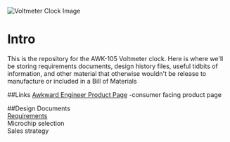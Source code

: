![Voltmeter Clock Image](http://cdn.shopify.com/s/files/1/0221/5358/files/splash_with_text_b135d0e3-652a-46d1-947b-03b54e65ac19.png)

# Intro
This is the repository for the AWK-105 Voltmeter clock. Here is where we'll be storing requirements documents, design history files, useful tidbits of information, and other material that otherwise wouldn't be release to manufacture or included in a Bill of Materials

##Links
[Awkward Engineer Product Page](http://www.awkwardengineer.com/pages/voltmeter-clock) -consumer facing product page

##Design Documents  
[Requirements](https://github.com/awkwardengineer/Clock/wiki/Requirements)  
Microchip selection  
Sales strategy

